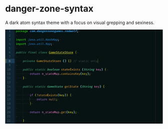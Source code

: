 # danger-zone-syntax
A dark atom syntax theme with a focus on visual grepping and sexiness.

![Screenshot](/screenshot.png?raw=true "Screenshot (Java)")
